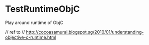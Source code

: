 # TestRuntimeObjC
Play around runtime of ObjC

// ref to
// http://cocoasamurai.blogspot.sg/2010/01/understanding-objective-c-runtime.html
